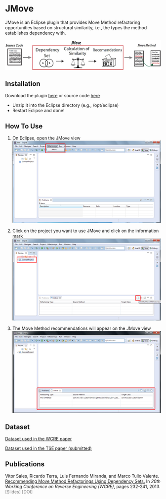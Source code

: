 # JMove
JMove is an Eclipse plugin that provides Move Method refactoring opportunities based on structural similarity, i.e., the types the method establishes dependency with.

![jmove-architecture](/images/arq44.jpg)

## Installation
Download the plugin [here](http://aserg.labsoft.dcc.ufmg.br/jmove2/files/JMove.zip) or source code [here](https://github.com/aserg-ufmg/jmove)

* Unzip it into the Eclipse directory (e.g., /opt/eclipse)
* Restart Eclipse and done!

## How To Use

1. On Eclipse, open the JMove view
![jmove-1](/images/i1.jpg)

2. Click on the project you want to use JMove and click on the information mark
![jmove-2](/images/i2.jpg)

3. The Move Method recommendations will appear on the JMove view
![jmove-3](/images/i3.jpg)

## Dataset

[Dataset used in the WCRE paper](https://github.com/aserg-ufmg/jmove/dataset-wcre)

[Dataset used in the TSE paper (submitted)](https://github.com/aserg-ufmg/jmove/dataset-tse)

## Publications

Vitor Sales, Ricardo Terra, Luis Fernando Miranda, and Marco Tulio Valente. 
<a href="http://www.dcc.ufmg.br/~mtov/pub/2013_wcre_jmove.pdf">
Recommending Move Method Refactorings Using Dependency Sets.</a>
In <em>20th Working Conference on Reverse Engineering (WCRE)</em>, pages 232-241, 2013. 
<a style="color:#808080;text-decoration:none" href="https://speakerdeck.com/aserg_ufmg/recommending-move-method-refactorings-using-dependency-sets-wcre-2013"> [Slides]</a> <a style="color:#808080;text-decoration:none" href="http://dx.doi.org/10.1109/WCRE.2013.6671298"> [DOI]</a>
